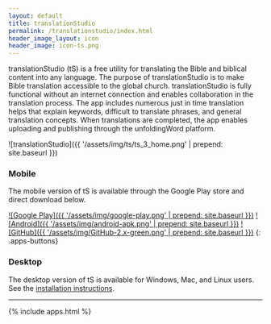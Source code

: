```yaml
---
layout: default
title: translationStudio
permalink: /translationstudio/index.html
header_image_layout: icon
header_image: icon-ts.png
---
```


translationStudio (tS) is a free utility for translating the Bible and
biblical content into any language.  The purpose of
translationStudio is to make Bible translation accessible to the global
church.  translationStudio is fully functional without an internet connection
and enables collaboration in the translation process.  The app includes
numerous just in time translation helps that explain keywords, difficult to
translate phrases, and general translation concepts.  When translations are
completed, the app enables uploading and publishing through the unfoldingWord
platform.

![translationStudio]({{ '/assets/img/ts/ts_3_home.png' | prepend: site.baseurl }})

### Mobile

The mobile version of tS is available through the Google Play store and
direct download below.

[![Google Play]({{ '/assets/img/google-play.png' | prepend: site.baseurl }})](https://play.google.com/store/apps/details?id=com.translationstudio.androidapp)
[![Android]({{ '/assets/img/android-apk.png' | prepend: site.baseurl }})](https://api.unfoldingword.org/ts/apk/tS-latest.apk)
[![GitHub]({{ '/assets/img/GitHub-2.x-green.png' | prepend: site.baseurl }})](https://github.com/unfoldingWord-dev/ts-android)
{: .apps-buttons}

### Desktop

The desktop version of tS is available for Windows, Mac, and Linux users.
See the [installation instructions](https://github.com/unfoldingWord-dev/ts-desktop/wiki/Installation-Instructions).


* * * * *


{% include apps.html %}

